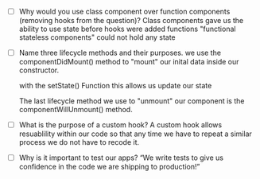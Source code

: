 - [ ] Why would you use class component over function components (removing hooks from the question)?
    Class components gave us the ability to use state before hooks were added functions 
    "functional stateless components" could not hold any state

- [ ] Name three lifecycle methods and their purposes.
    we use the componentDidMount() method to "mount" our inital
    data inside our constructor. 

    with the setState() Function this allows us update our state

    The last lifecycle method we use to "unmount" our component is 
    the componentWillUnmount() method. 


- [ ] What is the purpose of a custom hook?
    A custom hook allows resuablility within our code so that any time 
    we have to repeat a similar process we do not have to recode it.


- [ ] Why is it important to test our apps?
    “We write tests to give us confidence in the code we are shipping to production!” 